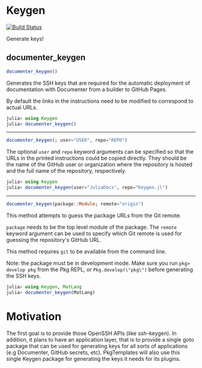 # Keygen

[![Build Status](https://github.com/aminya/Keygen.jl/workflows/CI/badge.svg)](https://github.com/aminya/Keygen.jl/actions)

Generate keys!

## documenter_keygen
```julia
documenter_keygen()
```

Generates the SSH keys that are required for the automatic deployment of documentation with Documenter from a builder to GitHub Pages.

By default the links in the instructions need to be modified to correspond to actual URLs.

```julia
julia> using Keygen
julia> documenter_keygen()
```
------

```julia
documenter_keygen(; user="USER", repo="REPO")
```

The optional `user` and `repo` keyword arguments can be specified so that the URLs in the printed instructions could be copied directly. They should be the name of the GitHub user or organization where the repository is hosted and the full name of the repository,
respectively.

```julia
julia> using Keygen
julia> documenter_keygen(user="JuliaDocs", repo="Keygen.jl")
```

-------

```julia
documenter_keygen(package::Module; remote="origin")
```

This method attempts to guess the package URLs from the Git remote.

`package` needs to be the top level module of the package. The `remote` keyword argument can be used to specify which Git remote is used for guessing the repository's GitHub URL.

This method requires `git` to be available from the command line.

Note: the package must be in development mode. Make sure you run `pkg> develop pkg` from the Pkg REPL, or `Pkg.develop(\"pkg\")` before generating the SSH keys.


```julia
julia> using Keygen, MatLang
julia> documenter_keygen(MatLang)
```

# Motivation
The first goal is to provide those OpenSSH APIs (like ssh-keygen). In addition, it plans to have an application layer, that is to provide a single goto package that can be used for generating keys for all sorts of applications (e.g Documenter, GitHub secrets, etc). PkgTemplates will also use this single Keygen package for generating the keys it needs for its plugins.
